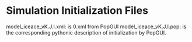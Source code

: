 Simulation Initialization Files
==================

model_iceace_vK.J.I.xml: is 0.xml from PopGUI
model_iceace_vK.J.I.pop: is the corresponding pythonic description of initialization by PopGUI. 

